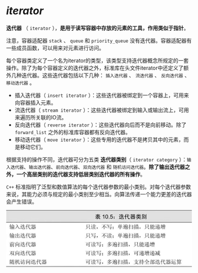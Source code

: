 # ***iterator***

**迭代器** （ `iterator` ），**是用于读写容器中存放的元素的工具，作用类似于指针**。

注意，容器适配器 `stack` 、 `queue` 和 `priority_queue`  没有迭代器。容器适配器有一些成员函数，可以用来对元素进行访问。

每个容器类定义了一个名为iterator的类型，该类型支持迭代器概念所规定的一套操作。除了为每个容器定义的迭代器之外，标准库在头文件iterator中还定义了额外几种迭代器。这些迭代器包括以下几种： `插入迭代器` 、 `流迭代器` 、 `反向迭代器` 、 `移动迭代器` 。

- 插入迭代器（ `insert iterator` ）：这些迭代器被绑定到一个容器上，可用来向容器插入元素。
- 流迭代器（ `stream iterator` ）：这些迭代器被绑定到输入或输出流上，可用来遍历所关联的IO流。
- 反向迭代器（ `reverse iterator` ）：这些迭代器向后而不是向前移动。除了 `forward_list` 之外的标准库容器都有反向迭代器。
- 移动迭代器（ `move iterator` ）：这些专用的迭代器不是拷贝其中的元素，而是移动它们。

根据支持的操作不同，迭代器可分为五类 **迭代器类别**（ `iterator category` ）：`输入迭代器`、`输出迭代器`、`前向迭代器`、`双向迭代器` 和 `随机访问迭代器`。**除了输出迭代器之外，一个高层类别的迭代器支持低层类别迭代器的所有操作**。

`C++` 标准指明了泛型和数值算法的每个迭代器参数的最小类别。对每个迭代器参数来说，其能力必须与规定的最小类别至少相当。向算法传递一个能力更差的迭代器会产生错误。

![](https://github.com/ltimaginea/Cpp-Primer/blob/main/CppPrimer/Images/Chapter10/Ch10_05_IteratorCategory.jpg)

